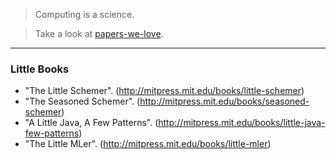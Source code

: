 > Computing is a science.

> Take a look at [papers-we-love](https://github.com/papers-we-love/papers-we-love).

--------

### Little Books

* "The Little Schemer". (http://mitpress.mit.edu/books/little-schemer)
* "The Seasoned Schemer". (http://mitpress.mit.edu/books/seasoned-schemer)
* "A Little Java, A Few Patterns". (http://mitpress.mit.edu/books/little-java-few-patterns) 
* "The Little MLer". (http://mitpress.mit.edu/books/little-mler)
